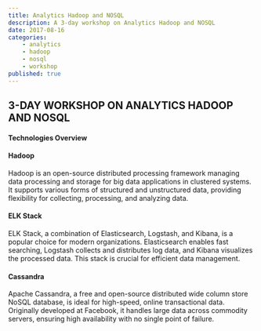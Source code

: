 ```yaml
---
title: Analytics Hadoop and NOSQL
description: A 3-day workshop on Analytics Hadoop and NOSQL
date: 2017-08-16 
categories:
    - analytics 
    - hadoop
    - nosql
    - workshop
published: true
---
```


## 3-DAY WORKSHOP ON ANALYTICS HADOOP AND NOSQL

#### Technologies Overview

#### Hadoop

Hadoop is an open-source distributed processing framework managing data processing and storage for big data applications in clustered systems. It supports various forms of structured and unstructured data, providing flexibility for collecting, processing, and analyzing data. 

#### ELK Stack

ELK Stack, a combination of Elasticsearch, Logstash, and Kibana, is a popular choice for modern organizations. Elasticsearch enables fast searching, Logstash collects and distributes log data, and Kibana visualizes the processed data. This stack is crucial for efficient data management. 

#### Cassandra

Apache Cassandra, a free and open-source distributed wide column store NoSQL database, is ideal for high-speed, online transactional data. Originally developed at Facebook, it handles large data across commodity servers, ensuring high availability with no single point of failure. 

